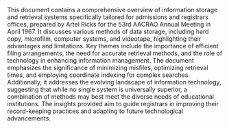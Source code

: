 This document contains a comprehensive overview of information storage and retrieval systems specifically tailored for admissions and registrars offices, prepared by Artel Ricks for the 53rd AACRAO Annual Meeting in April 1967. It discusses various methods of data storage, including hard copy, microfilm, computer systems, and videotape, highlighting their advantages and limitations. Key themes include the importance of efficient filing arrangements, the need for accurate retrieval methods, and the role of technology in enhancing information management. The document emphasizes the significance of minimizing misfiles, optimizing retrieval times, and employing coordinate indexing for complex searches. Additionally, it addresses the evolving landscape of information technology, suggesting that while no single system is universally superior, a combination of methods may best meet the diverse needs of educational institutions. The insights provided aim to guide registrars in improving their record-keeping practices and adapting to future technological advancements.